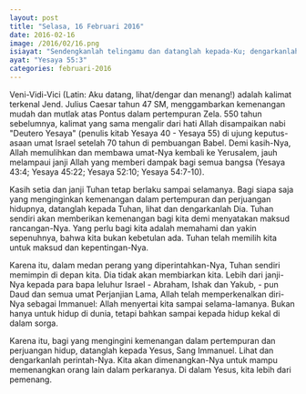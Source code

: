 ```yaml
---
layout: post
title: "Selasa, 16 Februari 2016"
date: 2016-02-16
image: /2016/02/16.png
isiayat: "Sendengkanlah telingamu dan datanglah kepada-Ku; dengarkanlah, maka kamu akan hidup! Aku hendak mengikat perjanjian abadi dengan kamu, menurut kasih setia yang teguh yang Kujanjikan kepada Daud."
ayat: "Yesaya 55:3"
categories: februari-2016
---
```


Veni-Vidi-Vici (Latin: Aku datang, lihat/dengar dan menang!) adalah kalimat terkenal Jend. Julius Caesar tahun 47 SM, menggambarkan kemenangan mudah dan mutlak atas Pontus dalam pertempuran Zela. 550 tahun sebelumnya, kalimat yang sama mengalir dari hati Allah disampaikan nabi "Deutero Yesaya" (penulis kitab Yesaya 40 - Yesaya 55) di ujung keputus-asaan umat Israel setelah 70 tahun di pembuangan Babel. Demi kasih-Nya, Allah memulihkan dan membawa umat-Nya kembali ke Yerusalem, jauh melampaui janji Allah yang memberi dampak bagi semua bangsa (Yesaya 43:4; Yesaya 45:22; Yesaya 52:10; Yesaya 54:7-10).

Kasih setia dan janji Tuhan tetap berlaku sampai selamanya. Bagi siapa saja yang menginginkan kemenangan dalam pertempuran dan perjuangan hidupnya, datanglah kepada Tuhan, lihat dan dengarkanlah Dia. Tuhan sendiri akan memberikan kemenangan bagi kita demi menyatakan maksud rancangan-Nya. Yang perlu bagi kita adalah memahami dan yakin sepenuhnya, bahwa kita bukan kebetulan ada. Tuhan telah memilih kita untuk maksud dan kepentingan-Nya.

Karena itu, dalam medan perang yang diperintahkan-Nya, Tuhan sendiri memimpin di depan kita. Dia tidak akan membiarkan kita. Lebih dari janji-Nya kepada para bapa leluhur Israel - Abraham, Ishak dan Yakub, - pun Daud dan semua umat Perjanjian Lama, Allah telah memperkenalkan diri-Nya sebagai Immanuel: Allah menyertai kita sampai selama-lamanya. Bukan hanya untuk hidup di dunia, tetapi bahkan sampai kepada hidup kekal di dalam sorga.

Karena itu, bagi yang mengingini kemenangan dalam pertempuran dan perjuangan hidup, datanglah kepada Yesus, Sang Immanuel. Lihat dan dengarkanlah perintah-Nya. Kita akan dimenangkan-Nya untuk mampu memenangkan orang lain dalam perkaranya. Di dalam Yesus, kita lebih dari pemenang.